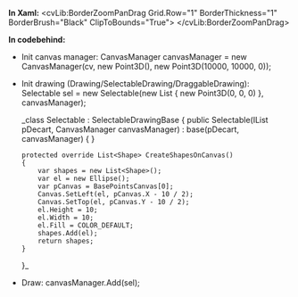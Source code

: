 **In Xaml:**
        <cvLib:BorderZoomPanDrag Grid.Row="1" BorderThickness="1" BorderBrush="Black" ClipToBounds="True">
            <Canvas Background="White"
                    Width="350"
                    Height="350"
                    x:Name="cv"
                    >
            </Canvas>
        </cvLib:BorderZoomPanDrag>

**In codebehind:**
  - Init canvas manager:
    CanvasManager canvasManager = new CanvasManager(cv, new Point3D(), new Point3D(10000, 10000, 0));
  - Init drawing (Drawing/SelectableDrawing/DraggableDrawing):
    Selectable sel = new Selectable(new List<Point3D> { new Point3D(0, 0, 0) }, canvasManager);

    _class Selectable : SelectableDrawingBase
    {
    	public Selectable(IList<Point3D> pDecart, CanvasManager canvasManager) : base(pDecart, canvasManager)
    	{
    	}
    
    	protected override List<Shape> CreateShapesOnCanvas()
    	{
    		var shapes = new List<Shape>();
    		var el = new Ellipse();
    		var pCanvas = BasePointsCanvas[0];
    		Canvas.SetLeft(el, pCanvas.X - 10 / 2);
    		Canvas.SetTop(el, pCanvas.Y - 10 / 2);
    		el.Height = 10;
    		el.Width = 10;
    		el.Fill = COLOR_DEFAULT;
    		shapes.Add(el);
    		return shapes;
    	}
    }_
  - Draw:
    canvasManager.Add(sel);
